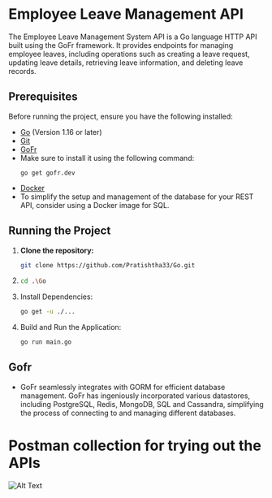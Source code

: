 # Employee Leave Management API

The Employee Leave Management System API is a Go language HTTP API built using the GoFr framework. It provides endpoints for managing employee leaves, including operations such as creating a leave request, updating leave details, retrieving leave information, and deleting leave records.

## Prerequisites

Before running the project, ensure you have the following installed:

- [Go](https://golang.org/dl/) (Version 1.16 or later)
- [Git](https://git-scm.com/downloads) 
- [GoFr](https://gofr.dev/docs)
- Make sure to install it using the following command:
  ```
  go get gofr.dev
- [Docker](https://hub.docker.com/_/mysql)
- To simplify the setup and management of the database for your REST API, consider using a Docker image for SQL.

## Running the Project

1. **Clone the repository:**

   ```bash
   git clone https://github.com/Pratishtha33/Go.git

2. ```bash
   cd .\Go

3. Install Dependencies:
   ```bash
   go get -u ./...

4. Build and Run the Application:
   ```bash
   go run main.go


## Gofr
- GoFr seamlessly integrates with GORM for efficient database management. GoFr has ingeniously incorporated various datastores, including PostgreSQL, Redis, MongoDB, SQL and Cassandra, simplifying the process of connecting to and managing different databases.

# Postman collection for trying out the APIs

   
![Alt Text](https://github.com/Pratishtha33/Go/blob/main/img/WhatsApp%20Image%202023-12-17%20at%2015.14.19_35c4ed4a.jpg)



